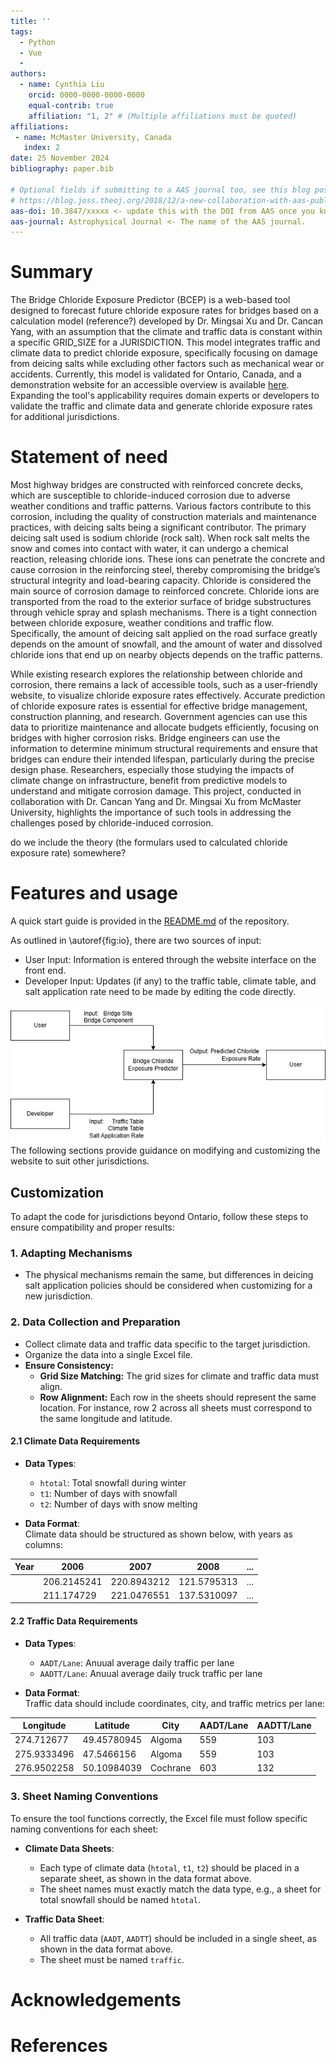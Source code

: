 ```yaml
---
title: ''
tags:
  - Python
  - Vue
  - 
authors:
  - name: Cynthia Liu
    orcid: 0000-0000-0000-0000
    equal-contrib: true
    affiliation: "1, 2" # (Multiple affiliations must be quoted)
affiliations:
 - name: McMaster University, Canada
   index: 2
date: 25 November 2024
bibliography: paper.bib

# Optional fields if submitting to a AAS journal too, see this blog post:
# https://blog.joss.theoj.org/2018/12/a-new-collaboration-with-aas-publishing
aas-doi: 10.3847/xxxxx <- update this with the DOI from AAS once you know it.
aas-journal: Astrophysical Journal <- The name of the AAS journal.
---
```



# Summary
The Bridge Chloride Exposure Predictor (BCEP) is a web-based tool designed to forecast future chloride exposure rates for bridges based on a calculation model (reference?) developed by Dr. Mingsai Xu and Dr. Cancan Yang, with an assumption that the climate and traffic data is constant within a specific GRID_SIZE for a JURISDICTION. This model integrates traffic and climate data to predict chloride exposure, specifically focusing on damage from deicing salts while excluding other factors such as mechanical wear or accidents. Currently, this model is validated for Ontario, Canada, and a demonstration website for an accessible overview is available [here](https://bcep.onrender.com/). Expanding the tool's applicability requires domain experts or developers to validate the traffic and climate data and generate chloride exposure rates for additional jurisdictions.


# Statement of need

Most highway bridges are constructed with reinforced concrete decks, which are susceptible to chloride-induced corrosion due to adverse weather conditions and traffic patterns. Various factors contribute to this corrosion, including the quality of construction materials and maintenance practices, with deicing salts being a significant contributor. The primary deicing salt used is sodium chloride (rock salt). When rock salt melts the snow and comes into contact with water, it can undergo a chemical reaction, releasing chloride ions. These ions can penetrate the concrete and cause corrosion in the reinforcing steel, thereby compromising the bridge’s structural integrity and load-bearing capacity. Chloride is considered the main source of corrosion damage to reinforced concrete. Chloride ions are transported from the road to the exterior surface of bridge substructures through vehicle spray and splash mechanisms. There is a tight connection between chloride exposure, weather conditions and traffic flow. Specifically, the amount of deicing salt applied on the road surface greatly depends on the amount of snowfall, and the amount of water and dissolved chloride ions that end up on nearby objects depends on the traffic patterns. 

While existing research explores the relationship between chloride and corrosion, there remains a lack of accessible tools, such as a user-friendly website, to visualize chloride exposure rates effectively. Accurate prediction of chloride exposure rates is essential for effective bridge management, construction planning, and research. Government agencies can use this data to prioritize maintenance and allocate budgets efficiently, focusing on bridges with higher corrosion risks. Bridge engineers can use the information to determine minimum structural requirements and ensure that bridges can endure their intended lifespan, particularly during the precise design phase. Researchers, especially those studying the impacts of climate change on infrastructure, benefit from predictive models to understand and mitigate corrosion damage. This project, conducted in collaboration with Dr. Cancan Yang and Dr. Mingsai Xu from McMaster University, highlights the importance of such tools in addressing the challenges posed by chloride-induced corrosion.


do we include the theory (the formulars used to calculated chloride exposure rate) somewhere?

# Features and usage

A quick start guide is provided in the [README.md](https://github.com/CynthiaLiu0805/BridgeCorrosion/blob/main/README.md) of the repository. 

As outlined in \autoref{fig:io}, there are two sources of input:

- User Input: Information is entered through the website interface on the front end.
- Developer Input: Updates (if any) to the traffic table, climate table, and salt application rate need to be made by editing the code directly.

![Input and Output of BCEP.\label{fig:io}](img/inputoutput.png)
The following sections provide guidance on modifying and customizing the website to suit other jurisdictions.

## Customization
To adapt the code for jurisdictions beyond Ontario, follow these steps to ensure compatibility and proper results:  

### 1. Adapting Mechanisms  
- The physical mechanisms remain the same, but differences in deicing salt application policies should be considered when customizing for a new jurisdiction.  

### 2. Data Collection and Preparation  
- Collect climate data and traffic data specific to the target jurisdiction.  
- Organize the data into a single Excel file.  
- **Ensure Consistency:**  
   - **Grid Size Matching:** The grid sizes for climate and traffic data must align.  
   - **Row Alignment:** Each row in the sheets should represent the same location. For instance, row 2 across all sheets must correspond to the same longitude and latitude.  

#### 2.1 Climate Data Requirements
- **Data Types**:
  - `htotal`: Total snowfall during winter
  - `t1`: Number of days with snowfall
  - `t2`: Number of days with snow melting

- **Data Format**:  
  Climate data should be structured as shown below, with years as columns:

<div align="center">

| Year  | 2006        | 2007        | 2008        | ...         |
|-------|-------------|-------------|-------------|-------------|
|       | 206.2145241 | 220.8943212 | 121.5795313 | ...         |
|       | 211.174729  | 221.0476551 | 137.5310097 | ...         |

</div>

#### 2.2 Traffic Data Requirements
- **Data Types**:
  - `AADT/Lane`: Anuual average daily traffic per lane
  - `AADTT/Lane`: Anuual average daily truck traffic per lane

- **Data Format**:  
Traffic data should include coordinates, city, and traffic metrics per lane:

<div align="center">

| Longitude   | Latitude     | City     | AADT/Lane | AADTT/Lane |
|-------------|--------------|----------|-----------|------------|
| 274.712677  | 49.45780945  | Algoma   | 559       | 103        |
| 275.9333496 | 47.5466156   | Algoma   | 559       | 103        |
| 276.9502258 | 50.10984039  | Cochrane | 603       | 132        |

</div>

### 3. Sheet Naming Conventions
To ensure the tool functions correctly, the Excel file must follow specific naming conventions for each sheet:

- **Climate Data Sheets**:  
  - Each type of climate data (`htotal`, `t1`, `t2`) should be placed in a separate sheet, as shown in the data format above.
  - The sheet names must exactly match the data type, e.g., a sheet for total snowfall should be named `htotal`.

- **Traffic Data Sheet**:  
  - All traffic data (`AADT`, `AADTT`) should be included in a single sheet, as shown in the data format above.
  - The sheet must be named `traffic`.


# Acknowledgements


# References
